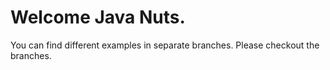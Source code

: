 # Welcome Java Nuts.
You can find different examples in separate branches. Please checkout the branches.


